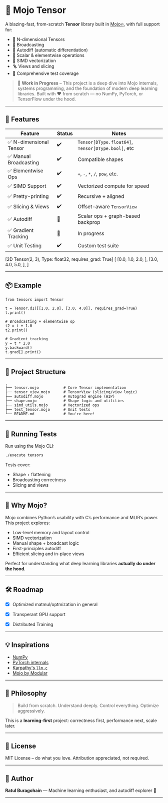 # 🧠 Mojo Tensor

A blazing-fast, from-scratch **Tensor** library built in [Mojo🔥](https://modular.com/mojo), with full support for:

- 🧮 N-dimensional Tensors  
- 🔁 Broadcasting  
- 🔢 Autodiff (automatic differentiation)  
- 🧠 Scalar & elementwise operations  
- 🧬 SIMD vectorization  
- 🪜 Views and slicing  
- 🧪 Comprehensive test coverage  

> 🚧 **Work in Progress** – This project is a deep dive into Mojo internals, systems programming, and the foundation of modern deep learning libraries. Built with ❤️ from scratch — no NumPy, PyTorch, or TensorFlow under the hood.

---

## 🚀 Features

| Feature                  | Status | Notes |
|--------------------------|--------|-------|
| ✅ N-dimensional Tensor   | ✔️     | `Tensor[DType.float64]`, `Tensor[DType.bool]`, etc|
| ✅ Manual Broadcasting    | ✔️     | Compatible shapes |
| ✅ Elementwise Ops        | ✔️     | `+`, `-`, `*`, `/`, `pow`, etc. |
| ✅ SIMD Support           | ✔️     | Vectorized compute for speed |
| ✅ Pretty-printing        | ✔️     | Recursive + aligned |
| ✅ Slicing & Views        | ✔️     | Offset-aware `TensorView` |
| ✅ Autodiff               | 🧪     | Scalar ops + graph-based backprop |
| ✅ Gradient Tracking      | 🧪     | In progress |
| ✅ Unit Testing           | ✔️     | Custom test suite |

[2D Tensor(2, 3), Type: float32, requires_grad: True]
  [
    [0.0, 1.0, 2.0, ],
    [3.0, 4.0, 5.0, ],
  ]

---

## 📦 Example

```mojo
from tensors import Tensor

t = Tensor.d1([[1.0, 2.0], [3.0, 4.0]], requires_grad=True)
t.print()

# Broadcasting + elementwise op
t2 = t + 1.0
t2.print()

# Gradient tracking
y = t * 2.0
y.backward()
t.grad[].print()
```

---

## 📁 Project Structure

```
.
├── tensor.mojo           # Core Tensor implementation
├── tensor_view.mojo      # TensorView (slicing/view logic)
├── autodiff.mojo         # Autograd engine (WIP)
├── shape.mojo            # Shape logic and utilities
├── simd_utils.mojo       # Vectorized ops
├── test_tensor.mojo      # Unit tests
└── README.md             # You're here!
```

---

## 🧪 Running Tests

Run using the Mojo CLI:

```bash
./execute tensors
```

Tests cover:
- Shape + flattening
- Broadcasting correctness
- Slicing and views

---

## 🔬 Why Mojo?

Mojo combines Python’s usability with C’s performance and MLIR’s power. This project explores:

- Low-level memory and layout control
- SIMD vectorization
- Manual shape + broadcast logic
- First-principles autodiff 
- Efficient slicing and in-place views

Perfect for understanding what deep learning libraries **actually do under the hood**.

---

## 🛠️ Roadmap

- [x] Optimized matmul/optmization in general
- [x] Transperant GPU support
- [x] Distributed Training


---

## 💡 Inspirations

- [NumPy](https://numpy.org/)  
- [PyTorch internals](https://pytorch.org/)  
- [Karpathy's `llm.c`](https://github.com/karpathy/llm.c)  
- [Mojo by Modular](https://www.modular.com/mojo)  

---

## 🧠 Philosophy

> Build from scratch. Understand deeply. Control everything. Optimize aggressively.

This is a **learning-first** project: correctness first, performance next, scale later.

---

## 📜 License

MIT License – do what you love. Attribution appreciated, not required.

---

## 👋 Author

**Ratul Buragohain** — Machine learning enthusiast, and autodiff explorer 🐁

---

